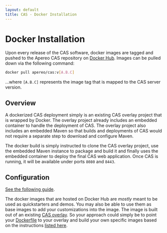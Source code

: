 ```yaml
---
layout: default
title: CAS - Docker Installation
---
```


# Docker Installation

Upon every release of the CAS software, docker images are tagged and pushed
to the Apereo CAS repository on [Docker Hub](https://hub.docker.com/r/apereo/cas/).
Images can be pulled down via the following command:

```bash
docker pull apereo/cas:v[A.B.C]
```

...where `[A.B.C]` represents the image tag that is mapped to the CAS server version.

## Overview

A dockerized CAS deployment simply is an existing CAS overlay project that is wrapped by Docker.
The overlay project already includes an embedded container to handle the deployment of CAS. 
The overlay project also includes an embedded Maven so that builds and deployments of CAS 
would not require a separate step to download and configure Maven. 

The docker build is simply instructed to clone the CAS overlay project, use the embedded Maven
instance to package and build it and finally uses the embedded container to deploy the final
CAS web application. Once CAS is running, it will be available under ports `8080` and `8443`.

## Configuration

[See the following guide](https://github.com/apereo/cas-webapp-docker).

The docker images that are hosted on Docker Hub are *mostly* meant to be used
as quickstarters and demos. You may also be able to use them as
base images to add your customizations into the image. The image
is built out of an existing [CAS overlay](Maven-Overlay-Installation.html). 
So your approach could simply be to point your [Dockerfile](https://github.com/apereo/cas-webapp-docker)
to your overlay and build your own specific images based on the 
instructions [listed here](https://github.com/apereo/cas-webapp-docker).
